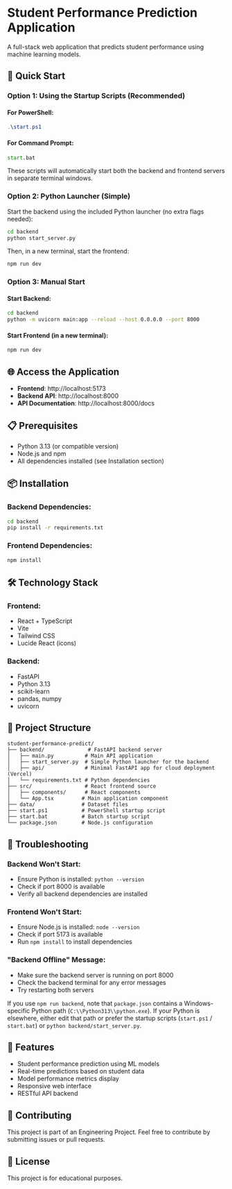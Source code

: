 # Student Performance Prediction Application

A full-stack web application that predicts student performance using machine learning models.

## 🚀 Quick Start

### Option 1: Using the Startup Scripts (Recommended)

#### For PowerShell:
```powershell
.\start.ps1
```

#### For Command Prompt:
```cmd
start.bat
```

These scripts will automatically start both the backend and frontend servers in separate terminal windows.

### Option 2: Python Launcher (Simple)

Start the backend using the included Python launcher (no extra flags needed):
```bash
cd backend
python start_server.py
```

Then, in a new terminal, start the frontend:
```bash
npm run dev
```

### Option 3: Manual Start

#### Start Backend:
```bash
cd backend
python -m uvicorn main:app --reload --host 0.0.0.0 --port 8000
```

#### Start Frontend (in a new terminal):
```bash
npm run dev
```

## 🌐 Access the Application

- **Frontend**: http://localhost:5173
- **Backend API**: http://localhost:8000
- **API Documentation**: http://localhost:8000/docs

## 📋 Prerequisites

- Python 3.13 (or compatible version)
- Node.js and npm
- All dependencies installed (see Installation section)

## 📦 Installation

### Backend Dependencies:
```bash
cd backend
pip install -r requirements.txt
```

### Frontend Dependencies:
```bash
npm install
```

## 🛠️ Technology Stack

### Frontend:
- React + TypeScript
- Vite
- Tailwind CSS
- Lucide React (icons)

### Backend:
- FastAPI
- Python 3.13
- scikit-learn
- pandas, numpy
- uvicorn

## 📁 Project Structure

```
student-performance-predict/
├── backend/              # FastAPI backend server
│   ├── main.py          # Main API application
│   ├── start_server.py  # Simple Python launcher for the backend
│   ├── api/             # Minimal FastAPI app for cloud deployment (Vercel)
│   └── requirements.txt # Python dependencies
├── src/                 # React frontend source
│   ├── components/      # React components
│   └── App.tsx         # Main application component
├── data/               # Dataset files
├── start.ps1           # PowerShell startup script
├── start.bat           # Batch startup script
└── package.json        # Node.js configuration
```

## 🔧 Troubleshooting

### Backend Won't Start:
- Ensure Python is installed: `python --version`
- Check if port 8000 is available
- Verify all backend dependencies are installed

### Frontend Won't Start:
- Ensure Node.js is installed: `node --version`
- Check if port 5173 is available
- Run `npm install` to install dependencies

### "Backend Offline" Message:
- Make sure the backend server is running on port 8000
- Check the backend terminal for any error messages
- Try restarting both servers

If you use `npm run backend`, note that `package.json` contains a Windows-specific Python path
(`C:\\Python313\\python.exe`). If your Python is elsewhere, either edit that path or prefer
the startup scripts (`start.ps1` / `start.bat`) or `python backend/start_server.py`.

## 📝 Features

- Student performance prediction using ML models
- Real-time predictions based on student data
- Model performance metrics display
- Responsive web interface
- RESTful API backend

## 🤝 Contributing

This project is part of an Engineering Project. Feel free to contribute by submitting issues or pull requests.

## 📄 License

This project is for educational purposes.
